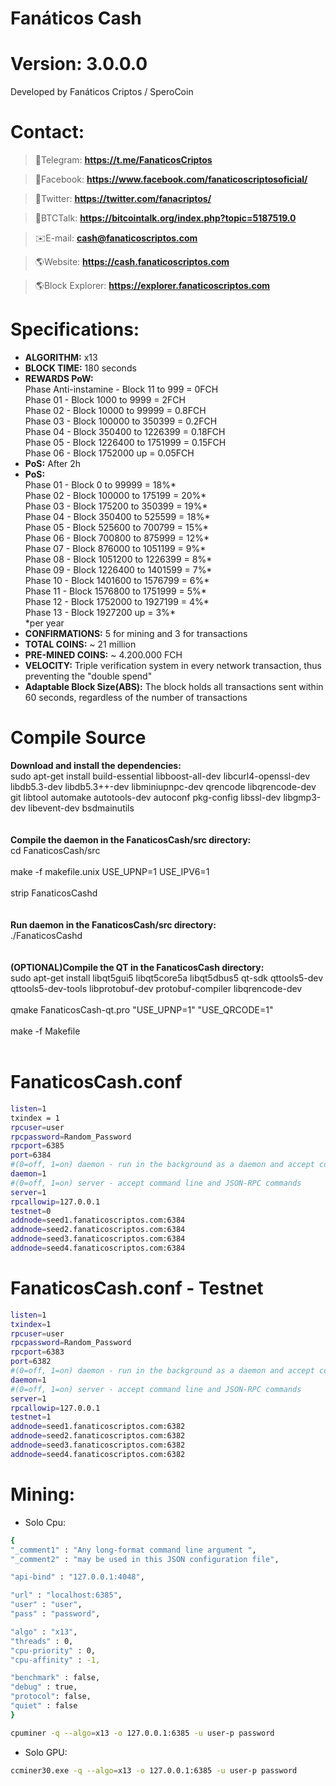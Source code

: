 # Fanáticos Cash
# Version: 3.0.0.0
Developed by Fanáticos Criptos / SperoCoin

# Contact:
> 💬Telegram:
**https://t.me/FanaticosCriptos**

> 💬Facebook:
**https://www.facebook.com/fanaticoscriptosoficial/**

> 💬Twitter:
**https://twitter.com/fanacriptos/**

> 💬BTCTalk:
**https://bitcointalk.org/index.php?topic=5187519.0**

> ✉️E-mail:
**cash@fanaticoscriptos.com**

> 🌎Website:
**https://cash.fanaticoscriptos.com**

> 🌎Block Explorer:
**https://explorer.fanaticoscriptos.com**

# Specifications:
  - **ALGORITHM:** x13
  - **BLOCK TIME:** 180 seconds
  - **REWARDS PoW:**<br>
  Phase Anti-instamine - Block 11 to 999 = 0FCH <br>
  Phase 01 - Block 1000 to 9999 = 2FCH <br>
  Phase 02 - Block 10000 to 99999 = 0.8FCH <br>
  Phase 03 - Block 100000 to 350399 = 0.2FCH <br>
  Phase 04 - Block 350400 to 1226399 = 0.18FCH <br>
  Phase 05 - Block 1226400 to 1751999 = 0.15FCH <br>
  Phase 06 - Block 1752000 up = 0.05FCH <br>
  - **PoS:** After 2h
  - **PoS:**<br>
  Phase 01 - Block 0 to 99999 = 18%* <br>
  Phase 02 - Block 100000 to 175199 = 20%* <br>
  Phase 03 - Block 175200 to 350399 = 19%* <br>
  Phase 04 - Block 350400 to 525599 = 18%* <br>
  Phase 05 - Block 525600 to 700799 = 15%* <br>
  Phase 06 - Block 700800 to 875999 = 12%* <br>
  Phase 07 - Block 876000 to 1051199 = 9%* <br>
  Phase 08 - Block 1051200 to 1226399 = 8%* <br>
  Phase 09 - Block 1226400 to 1401599 = 7%* <br>
  Phase 10 - Block 1401600 to 1576799 = 6%* <br>
  Phase 11 - Block 1576800 to 1751999 = 5%* <br>
  Phase 12 - Block 1752000 to 1927199 = 4%* <br>
  Phase 13 - Block 1927200 up = 3%* <br>
  *per year
  - **CONFIRMATIONS:** 5 for mining and 3 for transactions
  - **TOTAL COINS:** ~ 21 million
  - **PRE-MINED COINS:** ~ 4.200.000 FCH
  - **VELOCITY:** Triple verification system in every network transaction, thus preventing the "double spend"
  - **Adaptable Block Size(ABS):** The block holds all transactions sent within 60 seconds, regardless of the number of transactions

# Compile Source<br>
**Download and install the dependencies:**<br>
sudo apt-get install build-essential libboost-all-dev libcurl4-openssl-dev libdb5.3-dev libdb5.3++-dev libminiupnpc-dev qrencode libqrencode-dev git libtool automake autotools-dev autoconf pkg-config libssl-dev libgmp3-dev libevent-dev bsdmainutils
<br><br><br>
**Compile the daemon in the FanaticosCash/src directory:**<br>
cd FanaticosCash/src<br><br>
make -f makefile.unix USE_UPNP=1 USE_IPV6=1<br><br>
strip FanaticosCashd<br>
<br><br>
**Run daemon in the FanaticosCash/src directory:**<br>
./FanaticosCashd<br><br>
<br>
**(OPTIONAL)Compile the QT in the FanaticosCash directory:**<br>
sudo apt-get install libqt5gui5 libqt5core5a libqt5dbus5 qt-sdk qttools5-dev qttools5-dev-tools libprotobuf-dev protobuf-compiler libqrencode-dev<br><br>
qmake FanaticosCash-qt.pro "USE_UPNP=1" "USE_QRCODE=1"<br><br>
make -f Makefile<br><br>

# FanaticosCash.conf
```sh
listen=1
txindex = 1
rpcuser=user
rpcpassword=Random_Password
rpcport=6385
port=6384
#(0=off, 1=on) daemon - run in the background as a daemon and accept commands
daemon=1
#(0=off, 1=on) server - accept command line and JSON-RPC commands
server=1
rpcallowip=127.0.0.1
testnet=0
addnode=seed1.fanaticoscriptos.com:6384
addnode=seed2.fanaticoscriptos.com:6384
addnode=seed3.fanaticoscriptos.com:6384
addnode=seed4.fanaticoscriptos.com:6384
```

# FanaticosCash.conf - Testnet
```sh
listen=1
txindex=1
rpcuser=user
rpcpassword=Random_Password
rpcport=6383
port=6382
#(0=off, 1=on) daemon - run in the background as a daemon and accept commands
daemon=1
#(0=off, 1=on) server - accept command line and JSON-RPC commands
server=1
rpcallowip=127.0.0.1
testnet=1
addnode=seed1.fanaticoscriptos.com:6382
addnode=seed2.fanaticoscriptos.com:6382
addnode=seed3.fanaticoscriptos.com:6382
addnode=seed4.fanaticoscriptos.com:6382
```

#  Mining:
- Solo Cpu:
```sh
{
"_comment1" : "Any long-format command line argument ",
"_comment2" : "may be used in this JSON configuration file",

"api-bind" : "127.0.0.1:4048",

"url" : "localhost:6385",
"user" : "user",
"pass" : "password",

"algo" : "x13",
"threads" : 0,
"cpu-priority" : 0,
"cpu-affinity" : -1,

"benchmark" : false,
"debug" : true,
"protocol": false,
"quiet" : false
}
```

```sh
cpuminer -q --algo=x13 -o 127.0.0.1:6385 -u user-p password
```

- Solo GPU:
```sh
ccminer30.exe -q --algo=x13 -o 127.0.0.1:6385 -u user-p password
```
